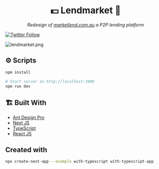 <div align="center">
    <h1> 
    💵 Lendmarket 🤲
    </h1>
    <p>
      <i>Redesign of <a href="#">marketlend.com.au</a> a P2P lending platform</i>
    </p>
</div>

[![Twitter Follow](https://img.shields.io/twitter/follow/NyashaNziboi.svg?style=social)](https://twitter.com/NyashaNziboi)

![lendmarket.png](assets/images/lendmarket.png)

## ⚙️ Scripts

```bash
npm install

# Start server on http://localhost:3000
npm run dev
```

## 🏗️ Built With

- [Ant Design Pro](https://pro.ant.design/)
- [Next JS](https://nextjs.org/)
- [TypeScript](https://www.typescriptlang.org/)
- [React JS](https://reactjs.org/)

## Created with

```bash
npx create-next-app --example with-typescript with-typescript-app
```
